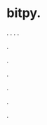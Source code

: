 # bitpy.
.
.
.
.












.






















































.
























.



























.

















































































.































































.























































































